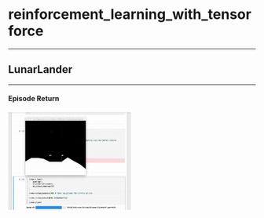# reinforcement_learning_with_tensorforce

---
## LunarLander
---

#### Episode Return

<img src='results/LunarLander/LunarLander86%.gif' width='250' height='200' />
